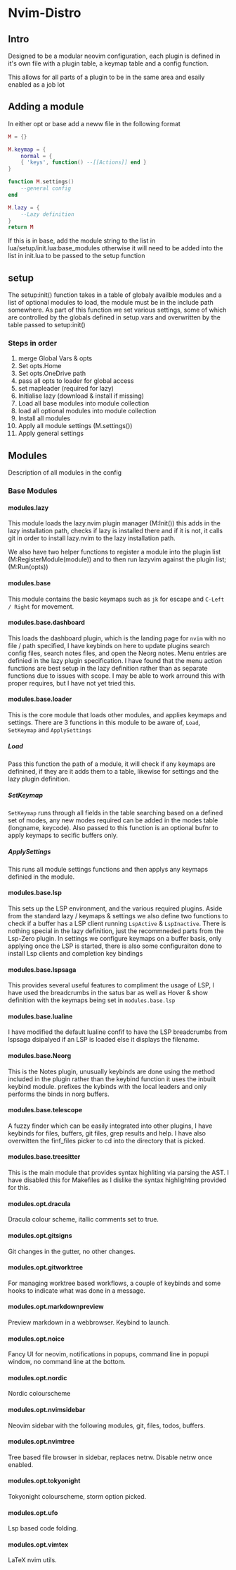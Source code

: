 # Nvim-Distro

## Intro
Designed to be a modular neovim configuration, each plugin is defined in
it's own file with a plugin table, a keymap table and a config function.

This allows for all parts of a plugin to be in the same area and esaily enabled
as a job lot

## Adding a module
In either opt or base add a neww file in the following format
```lua
M = {}

M.keymap = {
    normal = {
    { 'keys', function() --[[Actions]] end }
}

function M.settings()
    --general config
end

M.lazy = {
    --Lazy definition
}
return M
```
If this is in base, add the module string to the list in
lua/setup/init.lua:base_modules otherwise it will need to be 
added into the list in init.lua to be passed to the setup function

## setup
The setup:init() function takes in a table of globaly availble modules and a list of optional modules to load, the module must be in the include path somewhere. As part of this function we set various settings, some of which are controlled by the globals defined in setup.vars and overwritten by the table passed to setup:init()

### Steps in order
1. merge Global Vars & opts
2. Set opts.Home
3. Set opts.OneDrive path
4. pass all opts to loader for global access
5. set mapleader (required for lazy)
6. Initialise lazy (download & install if missing)
7. Load all base modules into module collection
8. load all optional modules into module collection
9. Install all modules
10. Apply all module settings (M.settings())
11. Apply general settings

## Modules
Description of all modules in the config

### Base Modules

#### modules.lazy
This module loads the lazy.nvim plugin manager (M:Init()) this adds in the lazy
installation path, checks if lazy is installed there and if it is not, it calls
git in order to install lazy.nvim to the lazy installation path.

We also have two helper functions to register a module into the plugin list
(M:RegisterModule(module)) and to then run lazyvim against the plugin list;
(M:Run(opts))

#### modules.base
This module contains the basic keymaps such as `jk` for escape and `C-Left /
Right` for movement. 

#### modules.base.dashboard
This loads the dashboard plugin, which is the landing page for `nvim` with no
file / path specified, I have keybinds on here to update plugins search config
files, search notes files, and open the Neorg notes. Menu entries are definied
in the lazy plugin specification. I have found that the menu action functions
are best setup in the lazy definition rather than as separate functions due to
issues with scope. I may be able to work arround this with proper requires, but
I have not yet tried this.

#### modules.base.loader
This is the core module that loads other modules, and applies keymaps and
settings. There are 3 functions in this module to be aware of, `Load`,
`SetKeymap` and `ApplySettings`

##### Load
Pass this function the path of a module, it will check if any keymaps are
definined, if they are it adds them to a table, likewise for settings and the
lazy plugin definition.

##### SetKeymap
`SetKeymap` runs through all fields in the table searching based on a defined
set of modes, any new modes required can be added in the modes table (longname,
keycode). Also passed to this function is an optional bufnr to apply keymaps to
secific buffers only.

##### ApplySettings
This runs all module settings functions and then applys any keymaps definied in
the module.

#### modules.base.lsp
This sets up the LSP environment, and the various required plugins. Aside from
the standard lazy / keymaps & settings we also define two functions to check if
a buffer has a LSP client running `LspActive` & `LspInactive`. There is nothing
special in the lazy definition, just the recommneded parts from the Lsp-Zero
plugin. In settings we configure keymaps on a buffer basis, only applying once
the LSP is started, there is also some configuraiton done to install Lsp clients
and completion key bindings

#### modules.base.lspsaga
This provides several useful features to compliment the usage of LSP, I have
used the breadcrumbs in the satus bar as well as Hover & show definition with
the keymaps being set in `modules.base.lsp`

#### modules.base.lualine
I have modified the default lualine confif to have the LSP breadcrumbs from
lspsaga dsipalyed if an LSP is loaded else it displays the filename. 

#### modules.base.Neorg
This is the Notes plugin, unusually keybinds are done using the method included
in the plugin rather than the keybind function it uses the inbuilt keybind
module. prefixes the kybinds with the local leaders and only performs the binds
in norg buffers.

#### modules.base.telescope
A fuzzy finder which can be easily integrated into other plugins, I have
keybinds for files, buffers, git files, grep results and help. I have also
overwitten the finf_files picker to cd into the directory that is picked.

#### modules.base.treesitter
This is the main module that provides syntax highliting via parsing the AST. I
have disabled this for Makefiles as I dislike the syntax highlighting provided
for this.

#### modules.opt.dracula
Dracula colour scheme, itallic comments set to true.

#### modules.opt.gitsigns
Git changes in the gutter, no other changes.

#### modules.opt.gitworktree
For managing worktree based workflows, a couple of keybinds and some hooks to
indicate what was done in a message.

#### modules.opt.markdownpreview
Preview markdown in a webbrowser. Keybind to launch.

#### modules.opt.noice
Fancy UI for neovim, notifications in popups, command line in popupi window, no
command line at the bottom.

#### modules.opt.nordic
Nordic colourscheme

#### modules.opt.nvimsidebar
Neovim sidebar with the following modules, git, files, todos, buffers.

#### modules.opt.nvimtree
Tree based file browser in sidebar, replaces netrw. Disable netrw once enabled.

#### modules.opt.tokyonight
Tokyonight colourscheme, storm option picked.

#### modules.opt.ufo
Lsp based code folding.

#### modules.opt.vimtex
LaTeX nvim utils.